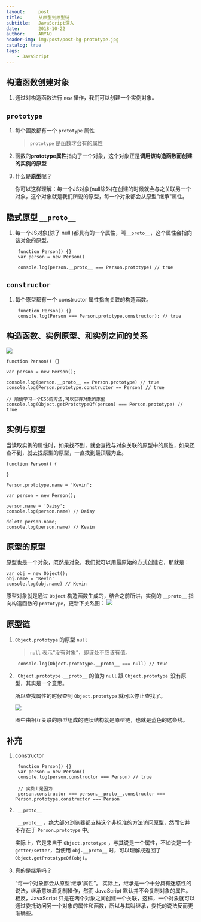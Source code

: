 ```yaml
---
layout:     post
title:      从原型到原型链
subtitle:   JavaScript深入
date:       2018-10-22
author:     ARYAO
header-img: img/post/post-bg-prototype.jpg
catalog: true
tags:
    - JavaScript
---
```



## 构造函数创建对象

1. 通过对构造函数进行 `new` 操作，我们可以创建一个实例对象。


## `prototype`
1. 每个函数都有一个 `prototype` 属性
	>  `prototype` 是函数才会有的属性

2. 函数的**prototype属性**指向了一个对象，这个对象正是**调用该构造函数而创建的实例的原型**

3. 什么是**原型**呢？

	你可以这样理解：每一个JS对象(null除外)在创建的时候就会与之关联另一个对象，这个对象就是我们所说的原型，每一个对象都会从原型"继承"属性。

## 隐式原型 `__proto__`
1. 每一个JS对象(除了 null )都具有的一个属性，叫`__proto__`，这个属性会指向该对象的原型。

		function Person() {}
		var person = new Person()

		console.log(person.__proto__ === Person.prototype) // true

## `constructor`
1. 每个原型都有一个 constructor 属性指向关联的构造函数。
		
		function Person() {}
		console.log(Person === Person.prototype.constructor); // true

## 构造函数、实例原型、和实例之间的关系
![](https://i.imgur.com/81Akjob.png)

	function Person() {}
	
	var person = new Person();
	
	console.log(person.__proto__ == Person.prototype) // true
	console.log(Person.prototype.constructor == Person) // true

	// 顺便学习一个ES5的方法,可以获得对象的原型
	console.log(Object.getPrototypeOf(person) === Person.prototype) // true

## 实例与原型
当读取实例的属性时，如果找不到，就会查找与对象关联的原型中的属性，如果还查不到，就去找原型的原型，一直找到最顶层为止。

	function Person() {
	
	}
	
	Person.prototype.name = 'Kevin';
	
	var person = new Person();
	
	person.name = 'Daisy';
	console.log(person.name) // Daisy
	
	delete person.name;
	console.log(person.name) // Kevin
## 原型的原型
原型也是一个对象，既然是对象，我们就可以用最原始的方式创建它，那就是：

	var obj = new Object();
	obj.name = 'Kevin'
	console.log(obj.name) // Kevin

原型对象就是通过 `Object` 构造函数生成的，结合之前所讲，实例的 `__proto__` 指向构造函数的 `prototype`，更新下关系图：
![](https://i.imgur.com/YFVFcDk.png)

## 原型链
1. `Object.prototype` 的原型 `null`

	> `null` 表示“没有对象”，即该处不应该有值。

		console.log(Object.prototype.__proto__ === null) // true
2. ` Object.prototype.__proto__` 的值为 `null` 跟 `Object.prototype `没有原型，其实是一个意思。

	所以查找属性的时候查到 `Object.prototype` 就可以停止查找了。

	![](https://i.imgur.com/e8E9vs6.png)
	
	图中由相互关联的原型组成的链状结构就是原型链，也就是蓝色的这条线。

## 补充
1. constructor

		function Person() {}
		var person = new Person()
		console.log(person.constructor === Person) // true
		
		// 实质上是因为
		person.constructor === person.__proto__.constructor === Person.prototype.constructor === Person

2. ` __proto__`

	` __proto__` ，绝大部分浏览器都支持这个非标准的方法访问原型，然而它并不存在于 `Person.prototype` 中。
	
	实际上，它是来自于 `Object.prototype` ，与其说是一个属性，不如说是一个 `getter/setter`，当使用 `obj.__proto__` 时，可以理解成返回了 `Object.getPrototypeOf(obj)`。

3. 真的是继承吗？

	“每一个对象都会从原型‘继承’属性”。
	实际上，继承是一个十分具有迷惑性的说法，继承意味着复制操作，然而 JavaScript 默认并不会复制对象的属性。
	相反，JavaScript 只是在两个对象之间创建一个关联，这样，一个对象就可以通过委托访问另一个对象的属性和函数，所以与其叫继承，委托的说法反而更准确些。